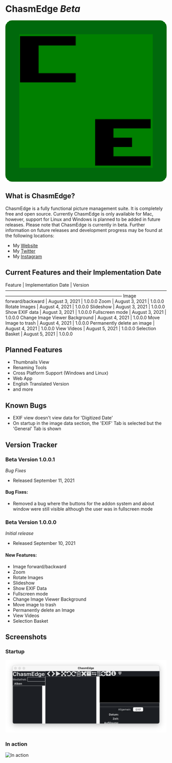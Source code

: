 # ChasmEdge *Beta*
![ChasmEdge Logo](https://github.com/lagol/ChasmEdge/blob/main/icon.png)
## What is ChasmEdge?
ChasmEdge is a fully functional picture management suite. It is completely free and open source. Currently ChasmEdge is only available for Mac, however, support for Linux and Windows is planned to be added in future releases. Please note that ChasmEdge is currently in beta. Further information on future releases and development progress may be found at the following locations:

* My [Website](https://www.maxjacobi.com)
* My [Twitter](https://www.twitter.com/lagoltech)
* My [Instagram](https://www.instagram.com/lagoltech)

## Current Features and their Implementation Date
Feature                        | Implementation Date | Version
——————————————————————————————————————————————————————————————
Image forward/backward         | August 3, 2021      | 1.0.0.0
Zoom                           | August 3, 2021      | 1.0.0.0
Rotate Images                  | August 4, 2021      | 1.0.0.0
Slideshow                      | August 3, 2021      | 1.0.0.0
Show EXIF data                 | August 3, 2021      | 1.0.0.0
Fullscreen mode                | August 3, 2021      | 1.0.0.0
Change Image Viewer Background | August 4, 2021      | 1.0.0.0
Move Image to trash            | August 4, 2021      | 1.0.0.0
Permanently delete an image    | August 4, 2021      | 1.0.0.0
View Videos                    | August 5, 2021      | 1.0.0.0
Selection Basket               | August 5, 2021      | 1.0.0.0
## Planned Features
* Thumbnails View
* Renaming Tools
* Cross Platform Support (Windows and Linux)
* Web App
* English Translated Version
* and more

## Known Bugs
* EXIF view doesn't view data for 'Digitized Date'
* On startup in the image data section, the 'EXIF' Tab is selected but the 'General' Tab is shown

## Version Tracker
### Beta Version 1.0.0.1
*Bug Fixes*

* Released September 11, 2021

#### Bug Fixes:
* Removed a bug where the buttons for the addon system and about window were still visible although the user was in fullscreen mode

### Beta Version 1.0.0.0
*Initial release*

* Released September 10, 2021

#### New Features:
* Image forward/backward
* Zoom
* Rotate Images
* Slideshow
* Show EXIF Data
* Fullscreen mode
* Change Image Viewer Background
* Move image to trash
* Permanently delete an Image
* View Videos
* Selection Basket

## Screenshots
### Startup
![Startup](https://github.com/lagol/ChasmEdge/blob/main/screenshots/startscreen.png)
### In action
![In action](https://github.com/lagol/ChasmEdge/blob/main/screenshots/content.png)
